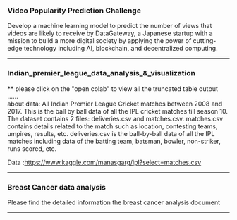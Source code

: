 
### Video Popularity Prediction Challenge
Develop a machine learning model to predict the number of views that videos are likely to receive by DataGateway, a Japanese startup with a mission to build a more digital society by applying the power of cutting-edge technology including AI, blockchain, and decentralized computing.

---------------------------------------------------------------
### Indian_premier_league_data_analysis_&_visualization
** please click on the "open colab" to view all the truncated table output
...... <br />
about data:
All Indian Premier League Cricket matches between 2008 and 2017.
This is the ball by ball data of all the IPL cricket matches till season 10.
The dataset contains 2 files: deliveries.csv and matches.csv.
matches.csv contains details related to the match such as location, contesting teams, umpires, results, etc.
deliveries.csv is the ball-by-ball data of all the IPL matches including data of the batting team, batsman, bowler, non-striker, runs scored, etc.

Data :https://www.kaggle.com/manasgarg/ipl?select=matches.csv


------------------------------------------------------------
### Breast Cancer data analysis

Please find the detailed information the breast cancer analysis document

--------------------------------------------------------------------
